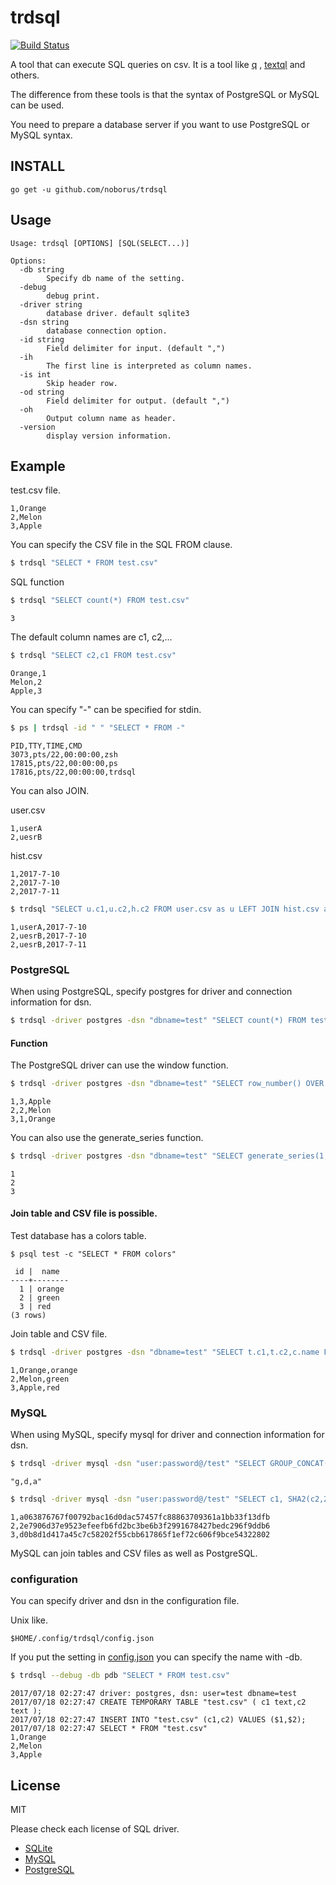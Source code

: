 # trdsql

[![Build Status](https://travis-ci.org/noborus/trdsql.svg?branch=master)](https://travis-ci.org/noborus/trdsql)

A tool that can execute SQL queries on csv.
It is a tool like [q](https://github.com/harelba/q) , [textql](https://github.com/dinedal/textql) and others.

The difference from these tools is that the syntax of PostgreSQL or MySQL can be used.

You need to prepare a database server if you want to use PostgreSQL or MySQL syntax.

## INSTALL
```
go get -u github.com/noborus/trdsql
```
## Usage

```
Usage: trdsql [OPTIONS] [SQL(SELECT...)]

Options:
  -db string
    	Specify db name of the setting.
  -debug
    	debug print.
  -driver string
    	database driver. default sqlite3
  -dsn string
    	database connection option.
  -id string
    	Field delimiter for input. (default ",")
  -ih
    	The first line is interpreted as column names.
  -is int
    	Skip header row.
  -od string
    	Field delimiter for output. (default ",")
  -oh
    	Output column name as header.
  -version
    	display version information.
```

## Example

test.csv file.

```csv
1,Orange
2,Melon
3,Apple
```

You can specify the CSV file in the SQL FROM clause.

```sh
$ trdsql "SELECT * FROM test.csv"
```

SQL function

```sh
$ trdsql "SELECT count(*) FROM test.csv"
```
```
3
```

The default column names are c1, c2,...
```sh
$ trdsql "SELECT c2,c1 FROM test.csv"
```
```
Orange,1
Melon,2
Apple,3
```

You can specify "-" can be specified for stdin.
```sh
$ ps | trdsql -id " " "SELECT * FROM -"
```
```
PID,TTY,TIME,CMD
3073,pts/22,00:00:00,zsh
17815,pts/22,00:00:00,ps
17816,pts/22,00:00:00,trdsql
```

You can also JOIN.

user.csv
```
1,userA
2,uesrB
```

hist.csv
```
1,2017-7-10
2,2017-7-10
2,2017-7-11
```

```sh
$ trdsql "SELECT u.c1,u.c2,h.c2 FROM user.csv as u LEFT JOIN hist.csv as h ON(u.c1=h.c1)"
```
```
1,userA,2017-7-10
2,uesrB,2017-7-10
2,uesrB,2017-7-11
```

### PostgreSQL

When using PostgreSQL, specify postgres for driver and connection information for dsn.

```sh
$ trdsql -driver postgres -dsn "dbname=test" "SELECT count(*) FROM test.csv "
```

#### Function
The PostgreSQL driver can use the window function.
```sh
$ trdsql -driver postgres -dsn "dbname=test" "SELECT row_number() OVER (ORDER BY c2),c1,c2 FROM test.csv"
```
```
1,3,Apple
2,2,Melon
3,1,Orange
```

You can also use the generate_series function.
```sh
$ trdsql -driver postgres -dsn "dbname=test" "SELECT generate_series(1,3);"
```
```
1
2
3
```

#### Join table and CSV file is possible.

Test database has a colors table.
```
$ psql test -c "SELECT * FROM colors"
```
```
 id |  name  
----+--------
  1 | orange
  2 | green
  3 | red
(3 rows)
```

Join table and CSV file.

```sh
$ trdsql -driver postgres -dsn "dbname=test" "SELECT t.c1,t.c2,c.name FROM test.csv AS t LEFT JOIN colors AS c ON (t.c1::int = c.id)"
```

```
1,Orange,orange
2,Melon,green
3,Apple,red
```


### MySQL

When using MySQL, specify mysql for driver and connection information for dsn.

```sh
$ trdsql -driver mysql -dsn "user:password@/test" "SELECT GROUP_CONCAT(c2 ORDER BY c2 DESC) FROM testdata/test.csv"
```

```
"g,d,a"
```

```sh
$ trdsql -driver mysql -dsn "user:password@/test" "SELECT c1, SHA2(c2,224) FROM test.csv"
```

```
1,a063876767f00792bac16d0dac57457fc88863709361a1bb33f13dfb
2,2e7906d37e9523efeefb6fd2bc3be6b3f2991678427bedc296f9ddb6
3,d0b8d1d417a45c7c58202f55cbb617865f1ef72c606f9bce54322802
```

MySQL can join tables and CSV files as well as PostgreSQL.

### configuration

You can specify driver and dsn in the configuration file.

Unix like.
```
$HOME/.config/trdsql/config.json
```

If you put the setting in [config.json](config.json.sample)  you can specify the name with -db.

```sh
$ trdsql --debug -db pdb "SELECT * FROM test.csv"
```
```
2017/07/18 02:27:47 driver: postgres, dsn: user=test dbname=test
2017/07/18 02:27:47 CREATE TEMPORARY TABLE "test.csv" ( c1 text,c2 text );
2017/07/18 02:27:47 INSERT INTO "test.csv" (c1,c2) VALUES ($1,$2);
2017/07/18 02:27:47 SELECT * FROM "test.csv"
1,Orange
2,Melon
3,Apple
```

## License

MIT

Please check each license of SQL driver.
* [SQLite](https://github.com/mattn/go-sqlite3)
* [MySQL](https://github.com/go-sql-driver/mysql)
* [PostgreSQL](https://github.com/lib/pq)
